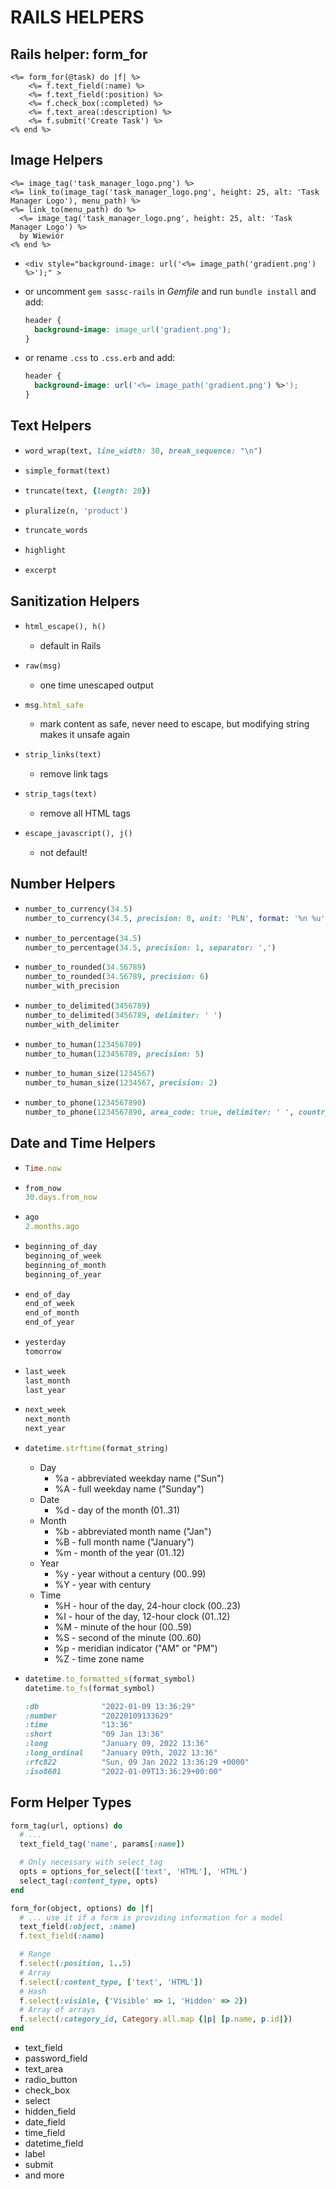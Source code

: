 # RAILS HELPERS

## Rails helper: form_for

```erb
<%= form_for(@task) do |f| %>
    <%= f.text_field(:name) %>
    <%= f.text_field(:position) %>
    <%= f.check_box(:completed) %>
    <%= f.text_area(:description) %>
    <%= f.submit('Create Task') %>
<% end %>
```

## Image Helpers

```erb
<%= image_tag('task_manager_logo.png') %> 
<%= link_to(image_tag('task_manager_logo.png', height: 25, alt: 'Task Manager Logo'), menu_path) %>
<%= link_to(menu_path) do %>
  <%= image_tag('task_manager_logo.png', height: 25, alt: 'Task Manager Logo') %>
  by Wiewiór
<% end %>
```

- ```erb
  <div style="background-image: url('<%= image_path('gradient.png') %>');" >
  ```

- or uncomment `gem sassc-rails` in *Gemfile* and run `bundle install` and add:

  ```css
  header {
    background-image: image_url('gradient.png');
  }
  ```

- or rename `.css` to `.css.erb` and add:

  ```css
  header {
    background-image: url('<%= image_path('gradient.png') %>');
  }
  ```

## Text Helpers

- ```ruby
  word_wrap(text, line_width: 30, break_sequence: "\n")
  ```

- ```ruby
  simple_format(text)
  ```

- ```ruby
  truncate(text, {length: 28})
  ```

- ```ruby
  pluralize(n, 'product')
  ```

- ```ruby
  truncate_words
  ```

- ```ruby
  highlight
  ```

- ```ruby
  excerpt
  ```

## Sanitization Helpers

- ```ruby
  html_escape(), h()
  ```
  
  - default in Rails

- ```ruby
  raw(msg)
  ```

  - one time unescaped output

- ```ruby
  msg.html_safe
  ```

  - mark content as safe, never need to escape, but modifying string makes it unsafe again

- ```ruby
  strip_links(text)
  ```

  - remove link tags

- ```ruby
  strip_tags(text)
  ```

  - remove all HTML tags

- ```ruby
  escape_javascript(), j()
  ```

  - not default!

## Number Helpers

- ```ruby
  number_to_currency(34.5)
  number_to_currency(34.5, precision: 0, unit: 'PLN', format: '%n %u', separator: ',', delimiter: ' ')
  ```

- ```ruby
  number_to_percentage(34.5)
  number_to_percentage(34.5, precision: 1, separator: ',')
  ```

- ```ruby
  number_to_rounded(34.56789)
  number_to_rounded(34.56789, precision: 6)
  number_with_precision
  ```

- ```ruby
  number_to_delimited(3456789)
  number_to_delimited(3456789, delimiter: ' ')
  number_with_delimiter
  ```

- ```ruby
  number_to_human(123456789)
  number_to_human(123456789, precision: 5)
  ```

- ```ruby
  number_to_human_size(1234567)
  number_to_human_size(1234567, precision: 2)
  ```

- ```ruby
  number_to_phone(1234567890)
  number_to_phone(1234567890, area_code: true, delimiter: ' ', country_code: 48, extension: '321')
  ```

## Date and Time Helpers

- ```ruby
  Time.now
  ```

- ```ruby
  from_now
  30.days.from_now
  ```

- ```ruby
  ago
  2.months.ago
  ```

- ```ruby
  beginning_of_day
  beginning_of_week
  beginning_of_month
  beginning_of_year
  ```

- ```ruby
  end_of_day
  end_of_week
  end_of_month
  end_of_year
  ```

- ```ruby
  yesterday
  tomorrow
  ```

- ```ruby
  last_week
  last_month
  last_year
  ```

- ```ruby
  next_week
  next_month
  next_year
  ```

- ```ruby
  datetime.strftime(format_string)
  ```

  - Day
    - %a - abbreviated weekday name ("Sun")
    - %A - full weekday name ("Sunday")
  - Date
    - %d - day of the month (01..31)
  - Month
    - %b - abbreviated month name ("Jan")
    - %B - full month name ("January")
    - %m - month of the year (01..12)
  - Year
    - %y - year without a century (00..99)
    - %Y - year with century
  - Time
    - %H - hour of the day, 24-hour clock (00..23)
    - %I - hour of the day, 12-hour clock (01..12)
    - %M - minute of the hour (00..59)
    - %S - second of the minute (00..60)
    - %p - meridian indicator ("AM" or "PM")
    - %Z - time zone name

- ```ruby
  datetime.to_formatted_s(format_symbol)
  datetime.to_fs(format_symbol)
  ```

  ```ruby
  :db              "2022-01-09 13:36:29"
  :number          "20220109133629"
  :time            "13:36"
  :short           "09 Jan 13:36"
  :long            "January 09, 2022 13:36"
  :long_ordinal    "January 09th, 2022 13:36"
  :rfc822          "Sun, 09 Jan 2022 13:36:29 +0000"
  :iso8601         "2022-01-09T13:36:29+00:00"
  ```

## Form Helper Types

```ruby
form_tag(url, options) do
  # ...
  text_field_tag('name', params[:name])

  # Only necessary with select_tag
  opts = options_for_select(['text', 'HTML'], 'HTML') 
  select_tag(:content_type, opts)
end
```

```ruby
form_for(object, options) do |f|
  # ... use it if a form is providing information for a model
  text_field(:object, :name)
  f.text_field(:name)

  # Range
  f.select(:position, 1..5)
  # Array
  f.select(:content_type, ['text', 'HTML'])
  # Hash
  f.select(:visible, {'Visible' => 1, 'Hidden' => 2})
  # Array of arrays
  f.select(:category_id, Category.all.map {|p| [p.name, p.id|})
end
```

- text_field
- password_field
- text_area
- radio_button
- check_box
- select
- hidden_field
- date_field
- time_field
- datetime_field
- label
- submit
- and more
